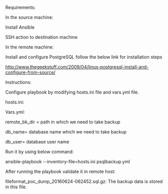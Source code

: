Requirements:

In the source machine:

Install Ansible

SSH action to destination machine

In the remote machine:

Install and configure PostgreSQL follow the below link for installation steps

http://www.thegeekstuff.com/2009/04/linux-postgresql-install-and-configure-from-source/

Instructions:

Configure playbook by modifying hosts.ini file and vars.yml file.

hosts.ini:



 
Vars.yml:


remote_bk_dir = path in which we need to take backup

db_name= database name which we need to take backup

db_user= database user name

Run it by using below command:

ansible-playbook --inventory-file=hosts.ini psqlbackup.yml


After running the playbook validate it in remote host:
 
fileformat_poc_dump_20160624-062452.sql.gz: The backup data is stored in this file.
